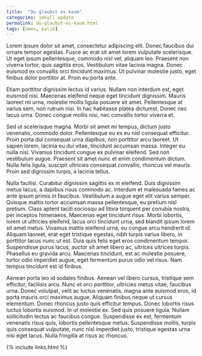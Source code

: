```yaml
---
title:  "Du glaubst es kaum"
categories: jekyll update
permalink: du-glaubst-es-kaum.html
tags: [news, palim]
---
```


Lorem ipsum dolor sit amet, consectetur adipiscing elit. Donec faucibus dui ornare tempor egestas. Fusce ac erat sit amet lorem vulputate scelerisque. Ut eget ipsum pellentesque, commodo nisl vel, aliquam leo. Praesent non viverra tortor, quis sagittis eros. Vestibulum vitae lacinia magna. Donec euismod ex convallis orci tincidunt maximus. Ut pulvinar molestie justo, eget finibus dolor porttitor at. Proin eu porta ante.

Etiam porttitor dignissim lectus id varius. Nullam non interdum est, eget euismod nisi. Maecenas eleifend neque eget tincidunt dignissim. Mauris laoreet mi urna, molestie mollis ligula posuere sit amet. Pellentesque at varius sem, non rutrum nisi. In hac habitasse platea dictumst. Donec nec lacus urna. Donec congue mollis nisi, nec convallis tortor viverra et.

Sed ut scelerisque magna. Morbi sit amet mi tempus, dictum justo venenatis, commodo dolor. Pellentesque eu ex eu nisl consequat efficitur. Proin porta dui consequat urna dapibus, non porttitor arcu laoreet. Ut sapien lorem, lacinia eu dui vitae, tincidunt accumsan massa. Integer eu nulla nisl. Vivamus tincidunt congue ex pulvinar eleifend. Sed non vestibulum augue. Praesent sit amet nunc et enim condimentum dictum. Nulla felis ligula, suscipit ultricies consequat convallis, rhoncus vel mauris. Proin sed dignissim turpis, a lacinia tellus.

Nulla facilisi. Curabitur dignissim sagittis ex in eleifend. Duis dignissim metus lacus, a dapibus risus commodo ac. Interdum et malesuada fames ac ante ipsum primis in faucibus. Vestibulum a augue eget elit varius semper. Quisque mattis tortor accumsan massa pellentesque, eu pretium nisl pretium. Class aptent taciti sociosqu ad litora torquent per conubia nostra, per inceptos himenaeos. Maecenas eget tincidunt risus. Morbi lobortis, lorem ut ultricies eleifend, lacus orci tincidunt urna, sed blandit ipsum lorem sit amet metus. Vivamus mattis eleifend urna, eu congue arcu hendrerit id. Aliquam laoreet, erat eget tristique egestas, nibh turpis varius libero, in porttitor lacus nunc ut est. Duis quis felis eget eros condimentum tempor. Suspendisse purus lacus, auctor sit amet libero ac, ultrices ultrices turpis. Phasellus eu gravida arcu. Maecenas tincidunt, est ac molestie posuere, tortor odio imperdiet augue, eget fermentum purus odio vel risus. Nam tempus tincidunt est id finibus.

Aenean porta leo id sodales finibus. Aenean vel libero cursus, tristique sem efficitur, facilisis arcu. Nunc et orci porttitor, ultricies metus vitae, faucibus urna. Donec volutpat, velit ac luctus venenatis, magna ante euismod eros, id porta mauris orci maximus augue. Aliquam finibus neque ut cursus elementum. Donec rhoncus justo quis efficitur tempus. Donec lobortis risus luctus lobortis euismod. In ut molestie ex. Sed quis posuere ligula. Nullam sollicitudin lectus ac faucibus congue. Suspendisse ex est, fermentum venenatis risus quis, lobortis pellentesque metus. Suspendisse mollis, turpis quis consequat vulputate, nunc nisl imperdiet justo, tristique egestas urna nisi eget lacus. Nulla fringilla at risus ac rhoncus.

{% include links.html %}
